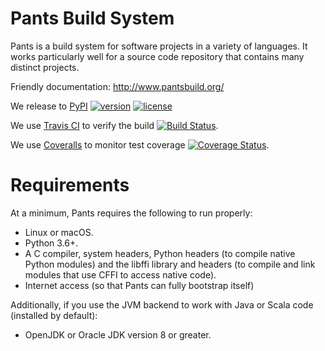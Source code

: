 # Pants Build System

Pants is a build system for software projects in a variety of languages.
It works particularly well for a source code repository that contains
many distinct projects.

Friendly documentation: http://www.pantsbuild.org/

We release to [PyPI](https://pypi.org/pypi)
[![version](https://img.shields.io/pypi/v/pantsbuild.pants.svg)](https://pypi.org/pypi/pantsbuild.pants)
[![license](https://img.shields.io/pypi/l/pantsbuild.pants.svg)](https://pypi.org/pypi/pantsbuild.pants)

We use [Travis CI](https://travis-ci.org) to verify the build
[![Build Status](https://travis-ci.org/pantsbuild/pants.svg?branch=master)](https://travis-ci.org/pantsbuild/pants/branches).

We use [Coveralls](https://coveralls.io) to monitor test coverage
[![Coverage Status](https://coveralls.io/repos/pantsbuild/pants/badge.png?branch=master)](https://coveralls.io/r/pantsbuild/pants).

# Requirements

At a minimum, Pants requires the following to run properly:

* Linux or macOS.
* Python 3.6+.
* A C compiler, system headers, Python headers (to compile native Python modules) and the libffi
  library and headers (to compile and link modules that use CFFI to access native code).
* Internet access (so that Pants can fully bootstrap itself)

Additionally, if you use the JVM backend to work with Java or Scala code (installed by default):

* OpenJDK or Oracle JDK version 8 or greater.

